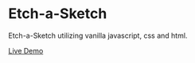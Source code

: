 # Etch-a-Sketch

Etch-a-Sketch utilizing vanilla javascript, css and html.

[Live Demo](github.io/vwainman/etch-a-sketch)
